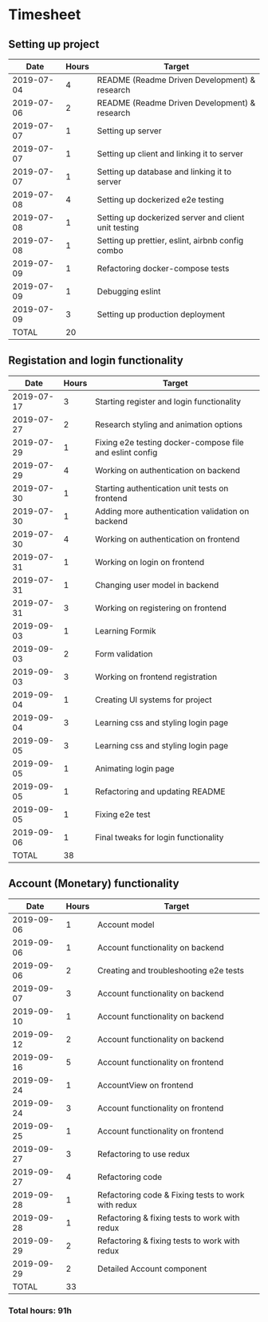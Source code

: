# Timesheet

## Setting up project

| Date       | Hours | Target                                               |
| ---------- | ----- | ---------------------------------------------------- |
| 2019-07-04 | 4     | README (Readme Driven Development) & research        |
| 2019-07-06 | 2     | README (Readme Driven Development) & research        |
| 2019-07-07 | 1     | Setting up server                                    |
| 2019-07-07 | 1     | Setting up client and linking it to server           |
| 2019-07-07 | 1     | Setting up database and linking it to server         |
| 2019-07-08 | 4     | Setting up dockerized e2e testing                    |
| 2019-07-08 | 1     | Setting up dockerized server and client unit testing |
| 2019-07-08 | 1     | Setting up prettier, eslint, airbnb config combo     |
| 2019-07-09 | 1     | Refactoring docker-compose tests                     |
| 2019-07-09 | 1     | Debugging eslint                                     |
| 2019-07-09 | 3     | Setting up production deployment                     |
| TOTAL      | 20    |                                                      |

## Registation and login functionality

| Date       | Hours | Target                                                   |
| ---------- | ----- | -------------------------------------------------------- |
| 2019-07-17 | 3     | Starting register and login functionality                |
| 2019-07-27 | 2     | Research styling and animation options                   |
| 2019-07-29 | 1     | Fixing e2e testing docker-compose file and eslint config |
| 2019-07-29 | 4     | Working on authentication on backend                     |
| 2019-07-30 | 1     | Starting authentication unit tests on frontend           |
| 2019-07-30 | 1     | Adding more authentication validation on backend         |
| 2019-07-30 | 4     | Working on authentication on frontend                    |
| 2019-07-31 | 1     | Working on login on frontend                             |
| 2019-07-31 | 1     | Changing user model in backend                           |
| 2019-07-31 | 3     | Working on registering on frontend                       |
| 2019-09-03 | 1     | Learning Formik                                          |
| 2019-09-03 | 2     | Form validation                                          |
| 2019-09-03 | 3     | Working on frontend registration                         |
| 2019-09-04 | 1     | Creating UI systems for project                          |
| 2019-09-04 | 3     | Learning css and styling login page                      |
| 2019-09-05 | 3     | Learning css and styling login page                      |
| 2019-09-05 | 1     | Animating login page                                     |
| 2019-09-05 | 1     | Refactoring and updating README                          |
| 2019-09-05 | 1     | Fixing e2e test                                          |
| 2019-09-06 | 1     | Final tweaks for login functionality                     |
| TOTAL      | 38    |                                                          |

## Account (Monetary) functionality

| **Date**   | Hours | Target                                             |
| ---------- | ----- | -------------------------------------------------- |
| 2019-09-06 | 1     | Account model                                      |
| 2019-09-06 | 1     | Account functionality on backend                   |
| 2019-09-06 | 2     | Creating and troubleshooting e2e tests             |
| 2019-09-07 | 3     | Account functionality on backend                   |
| 2019-09-10 | 1     | Account functionality on backend                   |
| 2019-09-12 | 2     | Account functionality on backend                   |
| 2019-09-16 | 5     | Account functionality on frontend                  |
| 2019-09-24 | 1     | AccountView on frontend                            |
| 2019-09-24 | 3     | Account functionality on frontend                  |
| 2019-09-25 | 1     | Account functionality on frontend                  |
| 2019-09-27 | 3     | Refactoring to use redux                           |
| 2019-09-27 | 4     | Refactoring code                                   |
| 2019-09-28 | 1     | Refactoring code & Fixing tests to work with redux |
| 2019-09-28 | 1     | Refactoring & fixing tests to work with redux      |
| 2019-09-29 | 2     | Refactoring & fixing tests to work with redux      |
| 2019-09-29 | 2     | Detailed Account component                         |
| TOTAL      | 33    |                                                    |



### Total hours: 91h